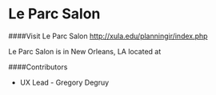 Le Parc Salon
============
####Visit Le Parc Salon
http://xula.edu/planningir/index.php

Le Parc Salon is in New Orleans, LA located at

####Contributors
* UX Lead - Gregory Degruy
